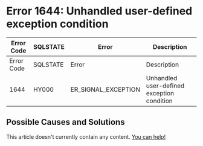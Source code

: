 
# Error 1644: Unhandled user-defined exception condition


| Error Code | SQLSTATE | Error | Description |
| --- | --- | --- | --- |
| Error Code | SQLSTATE | Error | Description |
| 1644 | HY000 | ER_SIGNAL_EXCEPTION | Unhandled user-defined exception condition |




## Possible Causes and Solutions


This article doesn't currently contain any content. [You can help!](/kb/en/writing-and-editing-knowledge-base-articles/)

